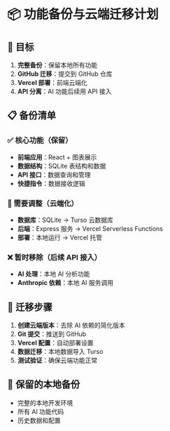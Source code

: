 # 📦 功能备份与云端迁移计划

## 🎯 目标
1. **完整备份**：保留本地所有功能
2. **GitHub 迁移**：提交到 GitHub 仓库
3. **Vercel 部署**：前端云端化
4. **API 分离**：AI 功能后续用 API 接入

## 📋 备份清单

### ✅ 核心功能（保留）
- **前端应用**：React + 图表展示
- **数据结构**：SQLite 表结构和数据
- **API 接口**：数据查询和管理
- **快捷指令**：数据接收逻辑

### 🔄 需要调整（云端化）
- **数据库**：SQLite → Turso 云数据库
- **后端**：Express 服务 → Vercel Serverless Functions
- **部署**：本地运行 → Vercel 托管

### ❌ 暂时移除（后续 API 接入）
- **AI 处理**：本地 AI 分析功能
- **Anthropic 依赖**：本地 AI 服务调用

## 🚀 迁移步骤

1. **创建云端版本**：去除 AI 依赖的简化版本
2. **Git 提交**：推送到 GitHub
3. **Vercel 配置**：自动部署设置
4. **数据迁移**：本地数据导入 Turso
5. **测试验证**：确保云端功能正常

## 📝 保留的本地备份
- 完整的本地开发环境
- 所有 AI 功能代码
- 历史数据和配置
